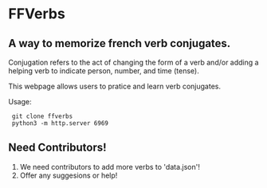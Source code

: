 # FFVerbs 
## A way to memorize french verb conjugates.

Conjugation refers to the act of changing the form of a verb and/or adding a helping verb to indicate person, number, and time (tense).

This webpage allows users to pratice and learn verb conjugates. 

Usage:
``` 
 git clone ffverbs 
 python3 -m http.server 6969
```

## Need Contributors! 
1. We need contributors to add more verbs to 'data.json'! 
2. Offer any suggesions or help!
